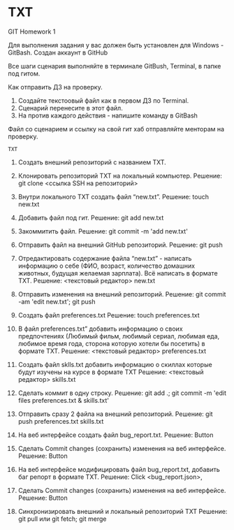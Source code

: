 # TXT
GIT Homework 1

Для выполнения задания у вас должен быть установлен для Windows - GitBash.
Создан аккаунт в GitHub

Все шаги сценария выполняйте в терминале GitBush, Terminal, в папке под гитом.

Как отправить ДЗ на проверку.
 1. Создайте текстоовый файл как в первом ДЗ по Terminal.
 2. Сценарий перенесите в этот файл.
 3. На против каждого действия - напишите команду в GitBash

Файл со сценарием и ссылку на свой гит хаб отправляйте менторам на проверку.

    TXT
 1. Создать внешний репозиторий c названием TXT.
 2. Клонировать репозиторий TXT на локальный компьютер.
   Решение: git clone <ссылка SSH на репозиторий>
   
 3. Внутри локального TXT создать файл “new.txt”.
    Решение: touch new.txt
    
 4. Добавить файл под гит.
    Решение: git add new.txt
    
 5. Закоммитить файл.
    Решение: git commit -m 'add new.txt'
    
 6. Отправить файл на внешний GitHub репозиторий.
    Решение: git push
    
 7. Отредактировать содержание файла “new.txt” - написать информацию о себе (ФИО, возраст, количество домашних животных, будущая желаемая зарплата). Всё написать в формате TXT.
    Решение: <текстовый редактор> new.txt
 
 8. Отправить изменения на внешний репозиторий.
    Решение: git commit -am 'edit new.txt'; git push
    
 9. Создать файл preferences.txt
    Решение: touch preferences.txt
    
 10. В файл preferences.txt” добавить информацию о своих предпочтениях (Любимый фильм, любимый сериал, любимая еда, любимое время года, сторона которую хотели бы посетить) в формате TXT.
     Решение: <текстовый редактор> preferences.txt
     
 11. Создать файл sklls.txt добавить информацию о скиллах которые будут изучены на курсе в формате TXT
     Решение: <текстовый редактор> skills.txt
     
 12. Сделать коммит в одну строку.
    Решение: git add .; git commit -m 'edit files preferences.txt & skills.txt' 
 
 13. Отправить сразу 2 файла на внешний репозиторий.
     Решение: git push preferences.txt skills.txt
     
 14. На веб интерфейсе создать файл bug_report.txt.
    Решение: Button <create new file>
    
 15. Сделать Commit changes (сохранить) изменения на веб интерфейсе.
    Решение: Button <Commit new file> 
 
 16. На веб интерфейсе модифицировать файл bug_report.txt, добавить баг репорт в формате TXT.
    Решение: Click <bug_report.json>, <edit this file> 
 
 17. Сделать Commit changes (сохранить) изменения на веб интерфейсе.
    Решение: Button <Commit new file> 
 
 18. Синхронизировать внешний и локальный репозиторий TXT
    Решение: git pull или git fetch; git merge
